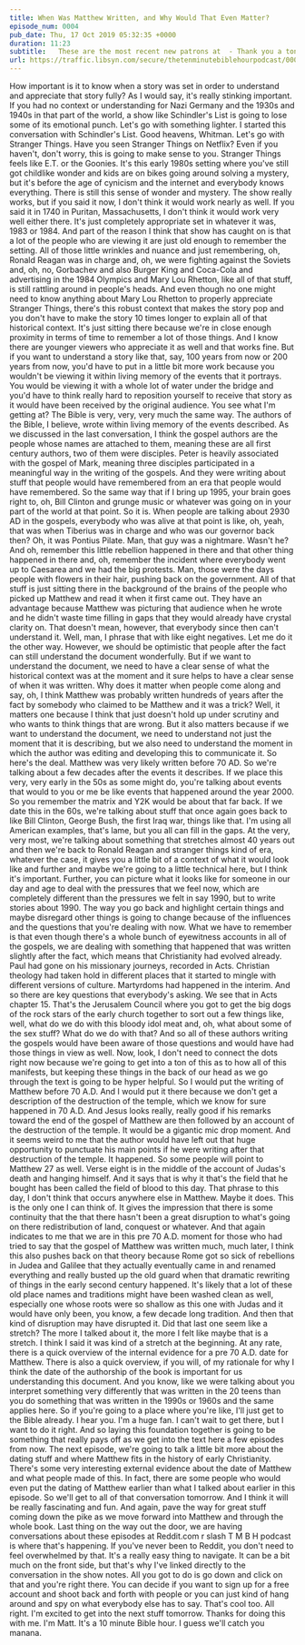 ```yaml
---
title: When Was Matthew Written, and Why Would That Even Matter?
episode_num: 0004
pub_date: Thu, 17 Oct 2019 05:32:35 +0000
duration: 11:23
subtitle:   These are the most recent new patrons at  - Thank you a ton!! Literally everyone who supports the program at the time I mail out the upcoming TMBH enamel pins is going to get one.  Nick Riley, Martin Browne, Hayden Cran, Jason Addink,...
url: https://traffic.libsyn.com/secure/thetenminutebiblehourpodcast/0004_-_Matthew_Date_Internal_Evidence.mp3
---
```


 How important is it to know when a story was set in order to understand and appreciate that story fully? As I would say, it's really stinking important. If you had no context or understanding for Nazi Germany and the 1930s and 1940s in that part of the world, a show like Schindler's List is going to lose some of its emotional punch. Let's go with something lighter. I started this conversation with Schindler's List. Good heavens, Whitman. Let's go with Stranger Things. Have you seen Stranger Things on Netflix? Even if you haven't, don't worry, this is going to make sense to you. Stranger Things feels like E.T. or the Goonies. It's this early 1980s setting where you've still got childlike wonder and kids are on bikes going around solving a mystery, but it's before the age of cynicism and the internet and everybody knows everything. There is still this sense of wonder and mystery. The show really works, but if you said it now, I don't think it would work nearly as well. If you said it in 1740 in Puritan, Massachusetts, I don't think it would work very well either there. It's just completely appropriate set in whatever it was, 1983 or 1984. And part of the reason I think that show has caught on is that a lot of the people who are viewing it are just old enough to remember the setting. All of those little wrinkles and nuance and just remembering, oh, Ronald Reagan was in charge and, oh, we were fighting against the Soviets and, oh, no, Gorbachev and also Burger King and Coca-Cola and advertising in the 1984 Olympics and Mary Lou Rhetton, like all of that stuff, is still rattling around in people's heads. And even though no one might need to know anything about Mary Lou Rhetton to properly appreciate Stranger Things, there's this robust context that makes the story pop and you don't have to make the story 10 times longer to explain all of that historical context. It's just sitting there because we're in close enough proximity in terms of time to remember a lot of those things. And I know there are younger viewers who appreciate it as well and that works fine. But if you want to understand a story like that, say, 100 years from now or 200 years from now, you'd have to put in a little bit more work because you wouldn't be viewing it within living memory of the events that it portrays. You would be viewing it with a whole lot of water under the bridge and you'd have to think really hard to reposition yourself to receive that story as it would have been received by the original audience. You see what I'm getting at? The Bible is very, very, very much the same way. The authors of the Bible, I believe, wrote within living memory of the events described. As we discussed in the last conversation, I think the gospel authors are the people whose names are attached to them, meaning these are all first century authors, two of them were disciples. Peter is heavily associated with the gospel of Mark, meaning three disciples participated in a meaningful way in the writing of the gospels. And they were writing about stuff that people would have remembered from an era that people would have remembered. So the same way that if I bring up 1995, your brain goes right to, oh, Bill Clinton and grunge music or whatever was going on in your part of the world at that point. So it is. When people are talking about 2930 AD in the gospels, everybody who was alive at that point is like, oh, yeah, that was when Tiberius was in charge and who was our governor back then? Oh, it was Pontius Pilate. Man, that guy was a nightmare. Wasn't he? And oh, remember this little rebellion happened in there and that other thing happened in there and, oh, remember the incident where everybody went up to Caesarea and we had the big protests. Man, those were the days people with flowers in their hair, pushing back on the government. All of that stuff is just sitting there in the background of the brains of the people who picked up Matthew and read it when it first came out. They have an advantage because Matthew was picturing that audience when he wrote and he didn't waste time filling in gaps that they would already have crystal clarity on. That doesn't mean, however, that everybody since then can't understand it. Well, man, I phrase that with like eight negatives. Let me do it the other way. However, we should be optimistic that people after the fact can still understand the document wonderfully. But if we want to understand the document, we need to have a clear sense of what the historical context was at the moment and it sure helps to have a clear sense of when it was written. Why does it matter when people come along and say, oh, I think Matthew was probably written hundreds of years after the fact by somebody who claimed to be Matthew and it was a trick? Well, it matters one because I think that just doesn't hold up under scrutiny and who wants to think things that are wrong. But it also matters because if we want to understand the document, we need to understand not just the moment that it is describing, but we also need to understand the moment in which the author was editing and developing this to communicate it. So here's the deal. Matthew was very likely written before 70 AD. So we're talking about a few decades after the events it describes. If we place this very, very early in the 50s as some might do, you're talking about events that would to you or me be like events that happened around the year 2000. So you remember the matrix and Y2K would be about that far back. If we date this in the 60s, we're talking about stuff that once again goes back to like Bill Clinton, George Bush, the first Iraq war, things like that. I'm using all American examples, that's lame, but you all can fill in the gaps. At the very, very most, we're talking about something that stretches almost 40 years out and then we're back to Ronald Reagan and stranger things kind of era, whatever the case, it gives you a little bit of a context of what it would look like and further and maybe we're going to a little technical here, but I think it's important. Further, you can picture what it looks like for someone in our day and age to deal with the pressures that we feel now, which are completely different than the pressures we felt in say 1990, but to write stories about 1990. The way you go back and highlight certain things and maybe disregard other things is going to change because of the influences and the questions that you're dealing with now. What we have to remember is that even though there's a whole bunch of eyewitness accounts in all of the gospels, we are dealing with something that happened that was written slightly after the fact, which means that Christianity had evolved already. Paul had gone on his missionary journeys, recorded in Acts. Christian theology had taken hold in different places that it started to mingle with different versions of culture. Martyrdoms had happened in the interim. And so there are key questions that everybody's asking. We see that in Acts chapter 15. That's the Jerusalem Council where you got to get the big dogs of the rock stars of the early church together to sort out a few things like, well, what do we do with this bloody idol meat and, oh, what about some of the sex stuff? What do we do with that? And so all of these authors writing the gospels would have been aware of those questions and would have had those things in view as well. Now, look, I don't need to connect the dots right now because we're going to get into a ton of this as to how all of this manifests, but keeping these things in the back of our head as we go through the text is going to be hyper helpful. So I would put the writing of Matthew before 70 A.D. And I would put it there because we don't get a description of the destruction of the temple, which we know for sure happened in 70 A.D. And Jesus looks really, really good if his remarks toward the end of the gospel of Matthew are then followed by an account of the destruction of the temple. It would be a gigantic mic drop moment. And it seems weird to me that the author would have left out that huge opportunity to punctuate his main points if he were writing after that destruction of the temple. It happened. So some people will point to Matthew 27 as well. Verse eight is in the middle of the account of Judas's death and hanging himself. And it says that is why it that's the field that he bought has been called the field of blood to this day. That phrase to this day, I don't think that occurs anywhere else in Matthew. Maybe it does. This is the only one I can think of. It gives the impression that there is some continuity that the that there hasn't been a great disruption to what's going on there redistribution of land, conquest or whatever. And that again indicates to me that we are in this pre 70 A.D. moment for those who had tried to say that the gospel of Matthew was written much, much later, I think this also pushes back on that theory because Rome got so sick of rebellions in Judea and Galilee that they actually eventually came in and renamed everything and really busted up the old guard when that dramatic rewriting of things in the early second century happened. It's likely that a lot of these old place names and traditions might have been washed clean as well, especially one whose roots were so shallow as this one with Judas and it would have only been, you know, a few decade long tradition. And then that kind of disruption may have disrupted it. Did that last one seem like a stretch? The more I talked about it, the more I felt like maybe that is a stretch. I think I said it was kind of a stretch at the beginning. At any rate, there is a quick overview of the internal evidence for a pre 70 A.D. date for Matthew. There is also a quick overview, if you will, of my rationale for why I think the date of the authorship of the book is important for us understanding this document. And you know, like we were talking about you interpret something very differently that was written in the 20 teens than you do something that was written in the 1990s or 1960s and the same applies here. So if you're going to a place where you're like, I'll just get to the Bible already. I hear you. I'm a huge fan. I can't wait to get there, but I want to do it right. And so laying this foundation together is going to be something that really pays off as we get into the text here a few episodes from now. The next episode, we're going to talk a little bit more about the dating stuff and where Matthew fits in the history of early Christianity. There's some very interesting external evidence about the date of Matthew and what people made of this. In fact, there are some people who would even put the dating of Matthew earlier than what I talked about earlier in this episode. So we'll get to all of that conversation tomorrow. And I think it will be really fascinating and fun. And again, pave the way for great stuff coming down the pike as we move forward into Matthew and through the whole book. Last thing on the way out the door, we are having conversations about these episodes at Reddit.com r slash T M B H podcast is where that's happening. If you've never been to Reddit, you don't need to feel overwhelmed by that. It's a really easy thing to navigate. It can be a bit much on the front side, but that's why I've linked directly to the conversation in the show notes. All you got to do is go down and click on that and you're right there. You can decide if you want to sign up for a free account and shoot back and forth with people or you can just kind of hang around and spy on what everybody else has to say. That's cool too. All right. I'm excited to get into the next stuff tomorrow. Thanks for doing this with me. I'm Matt. It's a 10 minute Bible hour. I guess we'll catch you manana.